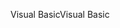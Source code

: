 <span data-ttu-id="82aa4-101">Visual Basic</span><span class="sxs-lookup"><span data-stu-id="82aa4-101">Visual Basic</span></span>